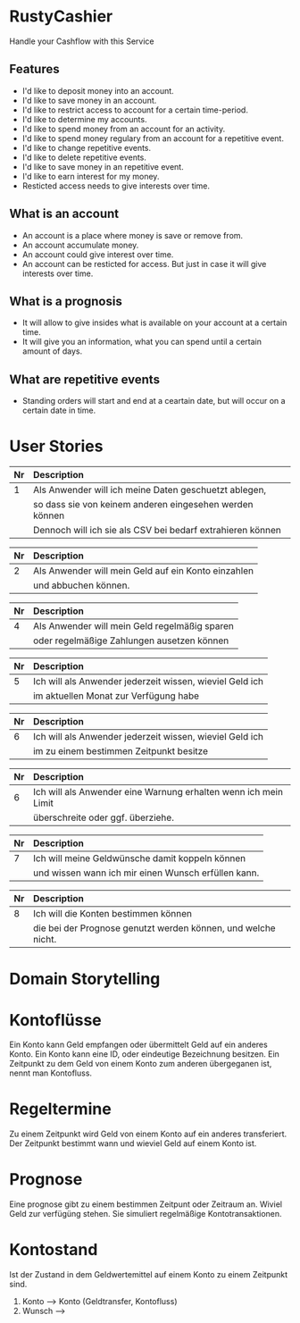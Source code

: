# RustyCashier
Handle your Cashflow with this Service

## Features
- I'd like to deposit money into an account.
- I'd like to save money in an account.
- I'd like to restrict access to account for a certain time-period.
- I'd like to determine my accounts.
- I'd like to spend money from an account for an activity.
- I'd like to spend money regulary from an account for a repetitive event.
- I'd like to change repetitive events.
- I'd like to delete repetitive events.
- I'd like to save money in an repetitive event.
- I'd like to earn interest for my money.
- Resticted access needs to give interests over time.

## What is an account
- An account is a place where money is save or remove from.
- An account accumulate money.
- An account could give interest over time.
- An account can be resticted for access. But just in case it will give interests over time.

## What is a prognosis
- It will allow to give insides what is available on your account at a certain time. 
- It will give you an information, what you can spend until a certain amount of days.

## What are repetitive events
- Standing orders will start and end at a ceartain date, but will occur on a certain date in time.

# User Stories

| Nr | Description|
|:----|:-----------|
|1|Als Anwender will ich meine Daten geschuetzt ablegen,|
| |so dass sie von keinem anderen eingesehen werden können|
| |Dennoch will ich sie als CSV bei bedarf extrahieren können |

| Nr | Description|
|:----|:-----------|
|2|Als Anwender will mein Geld auf ein Konto einzahlen|
| |und abbuchen können.|

| Nr | Description|
|:----|:-----------|
|4|Als Anwender will mein Geld regelmäßig sparen|
| |oder regelmäßige Zahlungen ausetzen können|

| Nr | Description|
|:----|:-----------|
|5|Ich will als Anwender jederzeit wissen, wieviel Geld ich|
| |im aktuellen Monat zur Verfügung habe|

| Nr | Description|
|:----|:-----------|
|6|Ich will als Anwender jederzeit wissen, wieviel Geld ich|
| |im zu einem bestimmen Zeitpunkt besitze|

| Nr | Description|
|:----|:-----------|
|6|Ich will als Anwender eine Warnung erhalten wenn ich mein Limit|
| |überschreite oder ggf. überziehe.|

| Nr | Description|
|:----|:-----------|
|7|Ich will meine Geldwünsche damit koppeln können|
| |und wissen wann ich mir einen Wunsch erfüllen kann.|

| Nr | Description|
|:----|:-----------|
|8|Ich will die Konten bestimmen können|
| |die bei der Prognose genutzt werden können, und welche nicht.|

# Domain Storytelling

# Kontoflüsse
Ein Konto kann Geld empfangen oder übermittelt Geld auf ein anderes Konto.
Ein Konto kann eine ID, oder eindeutige Bezeichnung besitzen.  Ein Zeitpunkt zu dem Geld von einem Konto zum anderen übergeganen ist, nennt man Kontofluss.

# Regeltermine
Zu einem Zeitpunkt wird Geld von einem Konto auf ein anderes transferiert.
Der Zeitpunkt bestimmt wann und wieviel Geld auf einem Konto ist.

# Prognose
Eine prognose gibt zu einem bestimmen Zeitpunt oder Zeitraum an. Wiviel Geld zur verfügüng stehen. Sie simuliert regelmäßige Kontotransaktionen.

# Kontostand
Ist der Zustand in dem Geldwertemittel auf einem Konto zu einem Zeitpunkt sind.

1. Konto --> Konto (Geldtransfer, Kontofluss)
2. Wunsch -->
